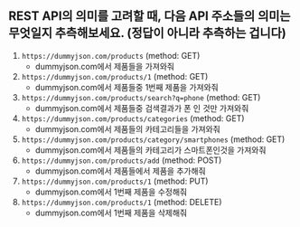 ## REST API의 의미를 고려할 때, 다음 API 주소들의 의미는 무엇일지 추측해보세요. (정답이 아니라 추측하는 겁니다)

1. `https://dummyjson.com/products` (method: GET)
   - dummyjson.com에서 제품들을 가져와줘
2. `https://dummyjson.com/products/1` (method: GET)
   - dummyjson.com에서 제품들중 1번째 제품을 가져와줘
3. `https://dummyjson.com/products/search?q=phone` (method: GET)
   - dummyjson.com에서 제품들중 검색결과가 폰 인 것만 가져와줘
4. `https://dummyjson.com/products/categories` (method: GET)
   - dummyjson.com에서 제품들의 카테고리들을 가져와줘
5. `https://dummyjson.com/products/category/smartphones` (method: GET)
   - dummyjson.com에서 제품들의 카테고리가 스마트폰인것을 가져와줘
6. `https://dummyjson.com/products/add` (method: POST)
   - dummyjson.com에서 제품들에서 제품을 추가해줘
7. `https://dummyjson.com/products/1` (method: PUT)
   - dummyjson.com에서 1번째 제품을 수정해줘
8. `https://dummyjson.com/products/1` (method: DELETE)
   - dummyjson.com에서 1번째 제품을 삭제해줘
